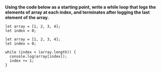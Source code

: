 **Using the code below as a starting point, write a while loop that logs the elements of array at each index, and terminates after logging the last element of the array.**

```
let array = [1, 2, 3, 4];
let index = 0;
```

```
let array = [1, 2, 3, 4];
let index = 0;

while (index < (array.length)) {
  console.log(array[index]);
  index += 1;
}
```
